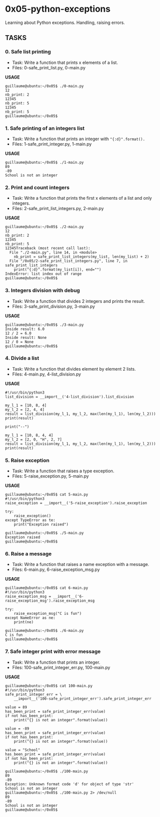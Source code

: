 # 0x05-python-exceptions

Learning about Python exceptions. Handling, raising errors.

## TASKS

### 0. Safe list printing
 
- Task: Write a function that prints x elements of a list.
- Files: 0-safe_print_list.py, 0-main.py

**USAGE**

```
guillaume@ubuntu:~/0x05$ ./0-main.py
12
nb_print: 2
12345
nb_print: 5
12345
nb_print: 5
guillaume@ubuntu:~/0x05$
```


### 1. Safe printing of an integers list

- Task: Write a function that prints an integer with `"{:d}".format().`
- Files: 1-safe_print_integer.py, 1-main.py

**USAGE**

```
guillaume@ubuntu:~/0x05$ ./1-main.py
89
-89
School is not an integer
```


### 2. Print and count integers

- Task: Write a function that prints the first x elements of a list and only integers.
- Files: 2-safe_print_list_integers.py, 2-main.py

**USAGE**

```
guillaume@ubuntu:~/0x05$ ./2-main.py
12
nb_print: 2
12345
nb_print: 5
12345Traceback (most recent call last):
  File "./2-main.py", line 14, in <module>
    nb_print = safe_print_list_integers(my_list, len(my_list) + 2)
  File "/0x05/2-safe_print_list_integers.py", line 7, in safe_print_list_integers
    print("{:d}".format(my_list[i]), end="")
IndexError: list index out of range
guillaume@ubuntu:~/0x05$
```

### 3. Integers division with debug

- Task: Write a function that divides 2 integers and prints the result.
- Files: 3-safe_print_division.py, 3-main.py


**USAGE**
```
guillaume@ubuntu:~/0x05$ ./3-main.py
Inside result: 6.0
12 / 2 = 6.0
Inside result: None
12 / 0 = None
guillaume@ubuntu:~/0x05$
```

### 4. Divide a list

- Task: Write a function that divides element by element 2 lists.
- Files: 4-main.py, 4-list_division.py

**USAGE**
```
#!/usr/bin/python3
list_division = __import__('4-list_division').list_division

my_l_1 = [10, 8, 4]
my_l_2 = [2, 4, 4]
result = list_division(my_l_1, my_l_2, max(len(my_l_1), len(my_l_2)))
print(result)

print("--")

my_l_1 = [10, 8, 4, 4]
my_l_2 = [2, 0, "H", 2, 7]
result = list_division(my_l_1, my_l_2, max(len(my_l_1), len(my_l_2)))
print(result)

```


### 5. Raise exception

- Task: Write a function that raises a type exception.
- Files: 5-raise_exception.py, 5-main.py

**USAGE**
```
guillaume@ubuntu:~/0x05$ cat 5-main.py
#!/usr/bin/python3
raise_exception = __import__('5-raise_exception').raise_exception

try:
    raise_exception()
except TypeError as te:
    print("Exception raised")

guillaume@ubuntu:~/0x05$ ./5-main.py
Exception raised
guillaume@ubuntu:~/0x05$
```


### 6. Raise a message

- Task: Write a function that raises a name exception with a message.
- Files: 6-main.py, 6-raise_exception_msg.py

**USAGE**
```
guillaume@ubuntu:~/0x05$ cat 6-main.py
#!/usr/bin/python3
raise_exception_msg = __import__('6-raise_exception_msg').raise_exception_msg

try:
    raise_exception_msg("C is fun")
except NameError as ne:
    print(ne)

guillaume@ubuntu:~/0x05$ ./6-main.py
C is fun
guillaume@ubuntu:~/0x05$
```


### 7. Safe integer print with error message

- Task: Write a function that prints an integer.
- Files: 100-safe_print_integer_err.py, 100-main.py

**USAGE**
```
guillaume@ubuntu:~/0x05$ cat 100-main.py
#!/usr/bin/python3
safe_print_integer_err = \
    __import__('100-safe_print_integer_err').safe_print_integer_err

value = 89
has_been_print = safe_print_integer_err(value)
if not has_been_print:
    print("{} is not an integer".format(value))

value = -89
has_been_print = safe_print_integer_err(value)
if not has_been_print:
    print("{} is not an integer".format(value))

value = "School"
has_been_print = safe_print_integer_err(value)
if not has_been_print:
    print("{} is not an integer".format(value))

guillaume@ubuntu:~/0x05$ ./100-main.py
89
-89
Exception: Unknown format code 'd' for object of type 'str'
School is not an integer
guillaume@ubuntu:~/0x05$ ./100-main.py 2> /dev/null
89
-89
School is not an integer
guillaume@ubuntu:~/0x05$
```
